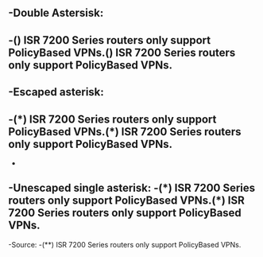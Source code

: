 -Double Astersisk:
-
-<span data-ttu-id="ccf6f-101">(**) ISR 7200 Series routers only support PolicyBased VPNs.</span><span class="sxs-lookup"><span data-stu-id="ccf6f-101">(**) ISR 7200 Series routers only support PolicyBased VPNs.</span></span>
-
-Escaped asterisk:
-
-<span data-ttu-id="175cb-101">(\*) ISR 7200 Series routers only support PolicyBased VPNs.</span><span class="sxs-lookup"><span data-stu-id="175cb-101">(\*) ISR 7200 Series routers only support PolicyBased VPNs.</span></span>
-
-
-Unescaped single asterisk:
-<span data-ttu-id="175cb-101">(*) ISR 7200 Series routers only support PolicyBased VPNs.</span><span class="sxs-lookup"><span data-stu-id="175cb-101">(\*) ISR 7200 Series routers only support PolicyBased VPNs.</span></span>
-
-Source:
-(**) ISR 7200 Series routers only support PolicyBased VPNs.
